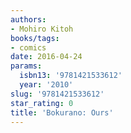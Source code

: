 ```yaml
---
authors:
- Mohiro Kitoh
books/tags:
- comics
date: 2016-04-24
params:
  isbn13: '9781421533612'
  year: '2010'
slug: '9781421533612'
star_rating: 0
title: 'Bokurano: Ours'
---
```


<!--more-->